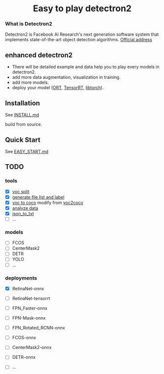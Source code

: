 # <center>Easy to play detectron2</center>

### What is Detectron2

Detectron2 is Facebook AI Research's next generation software system that implements state-of-the-art object detection algorithms. [Official address](https://github.com/facebookresearch/detectron2)

## enhanced detectron2

- There will be detailed example and data help you to play every models in detectron2.
- add more data augmentation, visualization in training.
- add more models.
- deploy your model ([ORT](https://github.com/microsoft/onnxruntime), [TensorRT](https://github.com/NVIDIA/TensorRT), [libtorch](https://pytorch.org/get-started/locally/)).

## Installation

See [INSTALL.md](https://github.com/facebookresearch/detectron2/blob/master/INSTALL.md)

build from source.

## Quick Start

See [EASY_START.md](EASY_START.md)

## TODO

### tools

- [x] [voc split](./tools/data/README.md)
- [x] [generate file list and label](./tools/data/README.md)
- [x] [voc to coco](./tools/data/README.md) modify from [voc2coco](https://github.com/yukkyo/voc2coco)
- [x] [analyze data](./tools/data/README.md)
- [x] [json_to_txt](./tools/data/README.md)
- [ ] ...

### models

- [ ] FCOS
- [ ] CenterMask2
- [ ] DETR
- [ ] YOLO
- [ ] ...

### deployments

- [x] RetinaNet-onnx
- [ ] RetinaNet-tensorrt
- [ ] FPN_Faster-onnx
- [ ] FPN-Mask-onnx
- [ ] FPN_Rotated_RCNN-onnx
- [ ] FCOS-onnx
- [ ] CenterMask2-onnx
- [ ] DETR-onnx
- [ ] ...


